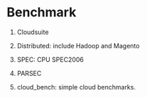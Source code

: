 Benchmark
===============

1. Cloudsuite

2. Distributed: include Hadoop and Magento

3. SPEC: CPU SPEC2006

4. PARSEC

5. cloud_bench: simple cloud benchmarks.


